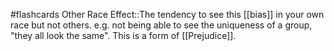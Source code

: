 #flashcards
Other Race Effect::The tendency to see this [[bias]] in your own race but not others. e.g. not being able to see the uniqueness of a group, "they all look the same". This is a form of [[Prejudice]].
<!--SR:!2023-11-09,4,270-->

